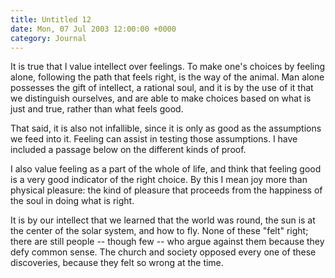 ```yaml
---
title: Untitled 12
date: Mon, 07 Jul 2003 12:00:00 +0000
category: Journal
---
```


It is true that I value intellect over feelings.  To make one's choices
by feeling alone, following the path that feels right, is the way of the
animal.  Man alone possesses the gift of intellect, a rational soul, and
it is by the use of it that we distinguish ourselves, and are able to
make choices based on what is just and true, rather than what feels
good.

That said, it is also not infallible, since it is only as good as the
assumptions we feed into it.  Feeling can assist in testing those
assumptions.  I have included a passage below on the different kinds of
proof.

I also value feeling as a part of the whole of life, and think that
feeling good is a very good indicator of the right choice.  By this I
mean joy more than physical pleasure: the kind of pleasure that proceeds
from the happiness of the soul in doing what is right.

It is by our intellect that we learned that the world was round, the sun
is at the center of the solar system, and how to fly.  None of these
"felt" right; there are still people -- though few -- who argue against
them because they defy common sense.  The church and society opposed
every one of these discoveries, because they felt so wrong at the time.


